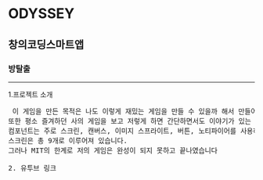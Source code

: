 # ODYSSEY
## 창의코딩스마트앱
### 방탈출
* * *
1.프로젝트 소개
<pre> 이 게임을 만든 목적은 나도 이렇게 재밌는 게임을 만들 수 있을까 해서 만들어 보고 싶은 욕구가 셈 솟았기 때문입니다.
또한 평소 즐겨하던 <lusty lake>사의 게임을 보고 저렇게 하면 간단하면서도 이야기가 있는 게임을 만들 수 있다고 생각했습니다.
컴포넌트는 주로 스크린, 캔버스, 이미지 스프라이트, 버튼, 노티파이어를 사용하였습니다.
스크린은 총 9개로 이루어져 있습니다.
그러나 MIT의 한계로 저의 게임은 완성이 되지 못하고 끝나였습니다

2. 유투브 링크 <https://youtu.be/Xte_pJ34BEI>
